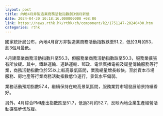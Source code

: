 ```yaml
---
layout: post
title: 內地4月非製造業商務活動指數創3個月新低
date: 2024-04-30 10:18:16.000000000 +08:00
link: https://news.rthk.hk/rthk/ch/component/k2/1751147-20240430.htm
categories: rthk
---
```


國家統計局公布，內地4月官方非製造業商務活動指數跌至51.2，低於3月的53，創3個月最低。

4月建築業商務活動指數升至56.3，但服務業商務活動指數跌至50.3，服務業擴張有所放緩。其中，鐵路運輸、道路運輸、郵政、電信廣播電視及衛星傳輸服務等行業，商務活動指數位於55以上較高景氣區間，業務總量增長較快。至於資本市場服務、房地產等行業商務活動指數低位運行，景氣水平偏弱。

業務活動預期指數57.4，繼續保持在較高景氣區間，服務業對市場發展前景持續看好。

另外，4月綜合PMI產出指數跌至51.7，低過3月的52.7，反映內地企業生產經營活動擴張步伐放緩。
